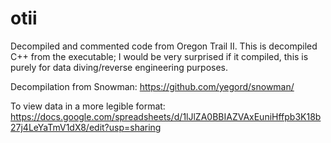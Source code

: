 # otii

Decompiled and commented code from Oregon Trail II. This is decompiled C++ from the executable; I would be very surprised if it compiled, this is purely for data diving/reverse engineering purposes.

Decompilation from Snowman: https://github.com/yegord/snowman/

To view data in a more legible format: https://docs.google.com/spreadsheets/d/1lJlZA0BBIAZVAxEuniHffpb3K18b27j4LeYaTmV1dX8/edit?usp=sharing
